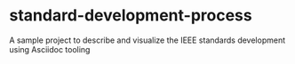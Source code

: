 # standard-development-process
A sample project to describe and visualize the IEEE standards development using Asciidoc tooling
